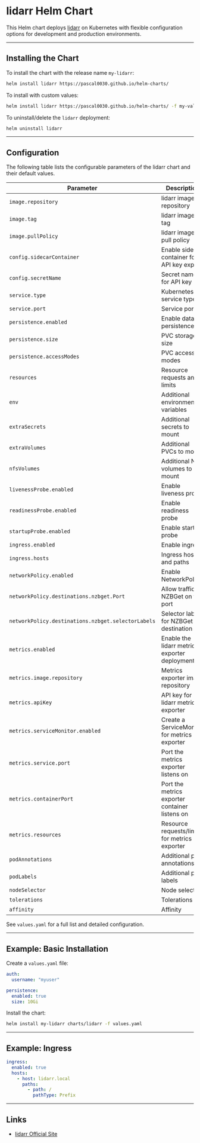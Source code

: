 # lidarr Helm Chart

This Helm chart deploys [lidarr](https://lidarr.net/) on Kubernetes with flexible configuration options for development and production environments.

---

## Installing the Chart

To install the chart with the release name `my-lidarr`:

```bash
helm install lidarr https://pascal0030.github.io/helm-charts/
```

To install with custom values:

```bash
helm install lidarr https://pascal0030.github.io/helm-charts/ -f my-values.yaml
```

To uninstall/delete the `lidarr` deployment:

```bash
helm uninstall lidarr
```

---

## Configuration

The following table lists the configurable parameters of the lidarr chart and their default values.

| Parameter                        | Description                                         | Default                |
| --------------------------------- | --------------------------------------------------- | ---------------------- |
| `image.repository`                | lidarr image repository                             | `linuxserver/lidarr`   |
| `image.tag`                       | lidarr image tag                                    | `latest`               |
| `image.pullPolicy`                | lidarr image pull policy                            | `Always`               |
| `config.sidecarContainer`         | Enable sidecar container for API key export         | `true`                 |
| `config.secretName`               | Secret name for API key                             | `lidarr-api-key`       |
| `service.type`                    | Kubernetes service type                             | `ClusterIP`            |
| `service.port`                    | Service port                                        | `7878`                 |
| `persistence.enabled`             | Enable data persistence                             | `true`                 |
| `persistence.size`                | PVC storage size                                    | `2Gi`                  |
| `persistence.accessModes`         | PVC access modes                                    | `[ReadWriteOnce]`      |
| `resources`                       | Resource requests and limits                        | `{}`                   |
| `env`                             | Additional environment variables                    | `[]`                   |
| `extraSecrets`                    | Additional secrets to mount                         | `[]`                   |
| `extraVolumes`                    | Additional PVCs to mount                            | `[]`                   |
| `nfsVolumes`                      | Additional NFS volumes to mount                     | `[]`                   |
| `livenessProbe.enabled`           | Enable liveness probe                               | `true`                 |
| `readinessProbe.enabled`          | Enable readiness probe                              | `true`                 |
| `startupProbe.enabled`            | Enable startup probe                                | `false`                |
| `ingress.enabled`                 | Enable ingress                                      | `false`                |
| `ingress.hosts`                   | Ingress hosts and paths                             | See `values.yaml`      |
| `networkPolicy.enabled`           | Enable NetworkPolicy                                | `false`                |
| `networkPolicy.destinations.nzbget.Port` | Allow traffic to NZBGet on this port         | `6789`                 |
| `networkPolicy.destinations.nzbget.selectorLabels` | Selector labels for NZBGet destination | `{}`                   |
| `metrics.enabled`                 | Enable the lidarr metrics exporter deployment       | `false`                |
| `metrics.image.repository`        | Metrics exporter image repository                   | `onedr0p/exportarr`    |
| `metrics.apiKey`                  | API key for lidarr metrics exporter                 | `""`                   |
| `metrics.serviceMonitor.enabled`  | Create a ServiceMonitor for metrics exporter        | `false`                |
| `metrics.service.port`            | Port the metrics exporter listens on                | `9707`                 |
| `metrics.containerPort`           | Port the metrics exporter container listens on      | `9707`                 |
| `metrics.resources`               | Resource requests/limits for metrics exporter       | `{}`                   |
| `podAnnotations`                  | Additional pod annotations                          | `{}`                   |
| `podLabels`                       | Additional pod labels                               | `{}`                   |
| `nodeSelector`                    | Node selector                                       | `{}`                   |
| `tolerations`                     | Tolerations                                         | `[]`                   |
| `affinity`                        | Affinity                                            | `{}`                   |

See `values.yaml` for a full list and detailed configuration.

---

## Example: Basic Installation

Create a `values.yaml` file:

```yaml
auth:
  username: "myuser"

persistence:
  enabled: true
  size: 10Gi
```

Install the chart:

```bash
helm install my-lidarr charts/lidarr -f values.yaml
```

---

## Example: Ingress

```yaml
ingress:
  enabled: true
  hosts:
    - host: lidarr.local
      paths:
        - path: /
          pathType: Prefix
```

---

## Links

- [lidarr Official Site](https://lidarr.net/)
